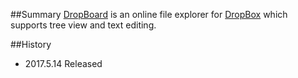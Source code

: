 ##Summary
[DropBoard](www.DropBoard.org) is an online file explorer for [DropBox](www.dropbox.com) which supports tree view and text editing.

##History
 * 2017.5.14 Released
